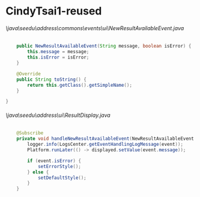 # CindyTsai1-reused
###### \java\seedu\address\commons\events\ui\NewResultAvailableEvent.java
``` java
    public NewResultAvailableEvent(String message, boolean isError) {
        this.message = message;
        this.isError = isError;
    }

    @Override
    public String toString() {
        return this.getClass().getSimpleName();
    }

}
```
###### \java\seedu\address\ui\ResultDisplay.java
``` java
    @Subscribe
    private void handleNewResultAvailableEvent(NewResultAvailableEvent event) {
        logger.info(LogsCenter.getEventHandlingLogMessage(event));
        Platform.runLater(() -> displayed.setValue(event.message));

        if (event.isError) {
            setErrorStyle();
        } else {
            setDefaultStyle();
        }
    }

```
